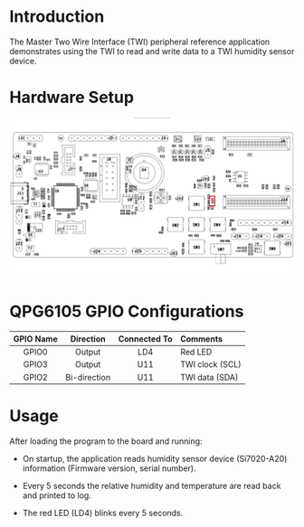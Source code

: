 # Introduction

The Master Two Wire Interface (TWI) peripheral reference application
demonstrates using the TWI to read and write data to a TWI humidity
sensor device.

# Hardware Setup

<div align="center">
  <img src="images/mtwi.png" alt="QPG6105 Smart Home and Lighting Carrier Board, MTWI">
</div>

# QPG6105 GPIO Configurations

| GPIO Name| Direction| Connected To| Comments|
|:----------:|:----------:|:----------:|:---------|
| GPIO0| Output| LD4| Red LED|
| GPIO3| Output| U11| TWI clock (SCL)|
| GPIO2| Bi-direction| U11| TWI data (SDA)|

Usage
=====

After loading the program to the board and running:

-   On startup, the application reads humidity sensor device
    (Si7020-A20) information (Firmware version, serial number).

-   Every 5 seconds the relative humidity and temperature are read back
    and printed to log.

-   The red LED (LD4) blinks every 5 seconds.
